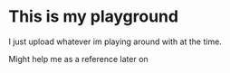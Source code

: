 # This is my playground

I just upload whatever im playing around with at the time.

Might help me as a reference later on
